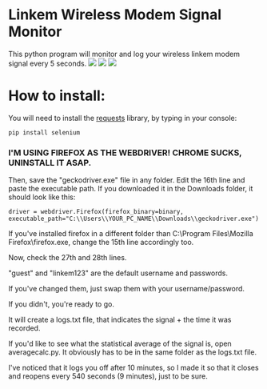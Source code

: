 # Linkem Wireless Modem Signal Monitor
This python program will monitor and log your wireless linkem modem signal every 5 seconds.
![](https://i.imgur.com/wvnB5Sh.png)
![](https://i.imgur.com/yO1IJdQ.png)
![](https://i.imgur.com/zaxxxp4.png)

# How to install:

You will need to install the [requests](https://pypi.org/project/selenium/ "requests") library, by typing in your console:

`pip install selenium`

### I'M USING FIREFOX AS THE WEBDRIVER! CHROME SUCKS, UNINSTALL IT ASAP.

Then, save the "geckodriver.exe" file in any folder.
Edit the 16th line and paste the executable path. If you downloaded it in the Downloads folder, it should look like this:

`driver = webdriver.Firefox(firefox_binary=binary, executable_path="C:\\Users\\YOUR_PC_NAME\\Downloads\\geckodriver.exe")`

If you've installed firefox in a different folder than C:\\Program Files\\Mozilla Firefox\\firefox.exe, change the 15th line accordingly too.

Now, check the 27th and 28th lines.

"guest" and "linkem123" are the default username and passwords. 

If you've changed them, just swap them with your username/password. 

If you didn't, you're ready to go.

It will create a logs.txt file, that indicates the signal + the time it was recorded.

If you'd like to see what the statistical average of the signal is, open averagecalc.py. It obviously has to be in the same folder as the logs.txt file.

I've noticed that it logs you off after 10 minutes, so I made it so that it closes and reopens every 540 seconds (9 minutes), just to be sure.
